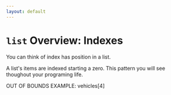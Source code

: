 ```yaml
---
layout: default
---
```

# `list` Overview: Indexes

You can think of index has position in a list.

A list's items are indexed starting a zero. This pattern you will see thoughout your programing life. 

OUT OF BOUNDS EXAMPLE: vehicles[4]

